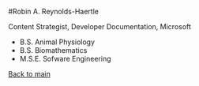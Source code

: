 #Robin A. Reynolds-Haertle

Content Strategist, Developer Documentation, Microsoft

* B.S. Animal Physiology
* B.S. Biomathematics
* M.S.E. Sofware Engineering
 
[Back to main](https://github.com/RobinRH/hello-world/blob/master/README.md)

